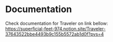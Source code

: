 # Documentation

Check documentation for Traveler on link bellow:<br/>
https://superficial-feet-974.notion.site/Traveler-37643522bbe4493b9c155b5572ab1d0f?pvs=4
